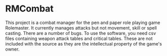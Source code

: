 # RMCombat
This project is a combat manager for the pen and paper role playing game Rolemaster. 
It currently manages attacks but not movement, skill or spell casting.
There are a number of bugs. 
To use the software, you need csv files containing weapon attack tables and critical tables. 
These are not included with the source as they are the intellectual property of the game's owner.
